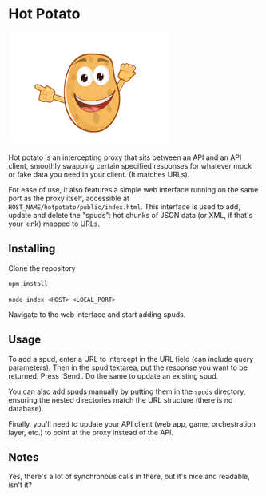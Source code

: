 # Hot Potato

![Image of a hot potato](https://github.com/davedx/hot-potato/raw/master/public/potato.png)

Hot potato is an intercepting proxy that sits between an API and an API client, smoothly swapping certain specified responses for whatever mock or fake data you need in your client. (It matches URLs).

For ease of use, it also features a simple web interface running on the same port as the proxy itself, accessible at `HOST_NAME/hotpotato/public/index.html`. This interface is used to add, update and delete the "spuds": hot chunks of JSON data (or XML, if that's your kink) mapped to URLs.

## Installing

Clone the repository

    npm install

    node index <HOST> <LOCAL_PORT>

Navigate to the web interface and start adding spuds.

## Usage

To add a spud, enter a URL to intercept in the URL field (can include query parameters). Then in the spud textarea, put the response you want to be returned. Press 'Send'. Do the same to update an existing spud.

You can also add spuds manually by putting them in the `spuds` directory, ensuring the nested directories match the URL structure (there is no database).

Finally, you'll need to update your API client (web app, game, orchestration layer, etc.) to point at the proxy instead of the API.

## Notes

Yes, there's a lot of synchronous calls in there, but it's nice and readable, isn't it?
